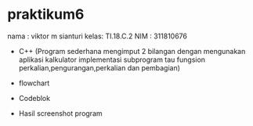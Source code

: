 # praktikum6
nama : viktor m sianturi
kelas: TI.18.C.2
NIM : 311810676

- C++ (Program sederhana mengimput 2 bilangan dengan mengunakan aplikasi kalkulator
  implementasi subprogram tau fungsion perkalian,pengurangan,perkalian dan pembagian)

- flowchart
- Codeblok
- Hasil screenshot program
